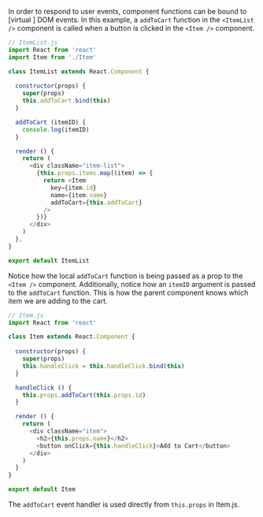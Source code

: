 In order to respond to user events, component functions can be bound to [virtual ] DOM events. In this example, a `addToCart` function in the `<ItemList />` component is called when a button is clicked in the `<Item />` component.

```js
// ItemList.js
import React from 'react'
import Item from './Item'

class ItemList extends React.Component {
   
  constructor(props) {
    super(props)
    this.addToCart.bind(this)
  }

  addToCart (itemID) {
    console.log(itemID)
  }

  render () {
    return (
      <div className="item-list">
        {this.props.items.map((item) => {
          return <Item
            key={item.id}
            name={item.name}
            addToCart={this.addToCart}
          />
        })}
      </div>
    )
  },
}

export default ItemList
```

Notice how the local `addToCart` function is being passed as a prop to the `<Item />` component. Additionally, notice how an `itemID` argument is passed to the `addToCart` function. This is how the parent component knows which item we are adding to the cart.

```js
// Item.js
import React from 'react'

class Item extends React.Component {
  
  constructor(props) {
    super(props)
    this.handleClick = this.handleClick.bind(this)
  }

  handleClick () {
    this.props.addToCart(this.props.id)
  }

  render () {
    return (
      <div className="item">
        <h2>{this.props.name}</h2>
        <button onClick={this.handleClick}>Add to Cart</button>
      </div>
    )
  }
}

export default Item
```

The `addToCart` event handler is used directly from `this.props` in Item.js.

